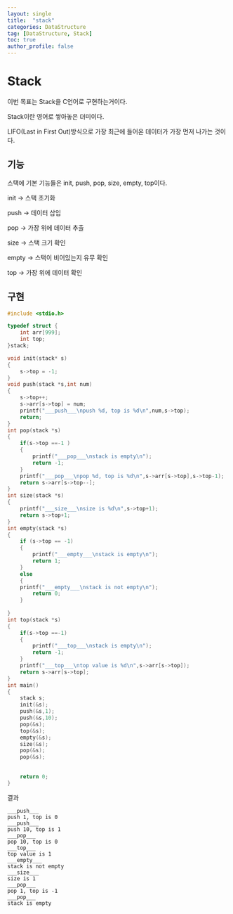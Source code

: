 ```yaml
---
layout: single
title:  "stack"
categories: DataStructure
tag: [DataStructure, Stack]
toc: true
author_profile: false
---
```


# Stack

이번 목표는 Stack을 C언어로 구현하는거이다.

Stack이란 영어로 쌓아놓은 더미이다.

LIFO(Last in First Out)방식으로 가장 최근에 들어온 데이터가 가장 먼저 나가는 것이다.


## 기능

스택에 기본 기능들은 init, push, pop, size, empty, top이다.

init -> 스택 초기화

push -> 데이터 삽입

pop -> 가장 위에 데이터 추출

size -> 스택 크기 확인

empty -> 스택이 비어있는지 유무 확인

top -> 가장 위에 데이터 확인


## 구현

```c
#include <stdio.h>

typedef struct {
	int arr[999];
	int top;
}stack;

void init(stack* s)
{
	s->top = -1;
}
void push(stack *s,int num)
{
	s->top++;
	s->arr[s->top] = num;
	printf("___push___\npush %d, top is %d\n",num,s->top);
	return;
}
int pop(stack *s)
{
	if(s->top ==-1 )
	{
		printf("___pop___\nstack is empty\n");
		return -1;
	}
	printf("___pop___\npop %d, top is %d\n",s->arr[s->top],s->top-1);
	return s->arr[s->top--];
}
int size(stack *s)
{
	printf("___size___\nsize is %d\n",s->top+1);
	return s->top+1;
}
int empty(stack *s)
{
	if (s->top == -1)
	{
		printf("___empty___\nstack is empty\n");
		return 1;
	}
	else
	{
	printf("___empty___\nstack is not empty\n");
		return 0;
	}
	
}
int top(stack *s)
{
	if(s->top ==-1)
	{
		printf("___top___\nstack is empty\n");
		return -1;
	}
	printf("___top___\ntop value is %d\n",s->arr[s->top]);
	return s->arr[s->top];
}
int main()
{
	stack s;
	init(&s);
	push(&s,1);
	push(&s,10);
	pop(&s);
	top(&s);
	empty(&s);
	size(&s);
	pop(&s);
	pop(&s);
		
	
	return 0;
}

```

결과
```
___push___
push 1, top is 0
___push___
push 10, top is 1
___pop___
pop 10, top is 0
___top___
top value is 1
___empty___
stack is not empty
___size___
size is 1
___pop___
pop 1, top is -1
___pop___
stack is empty
```